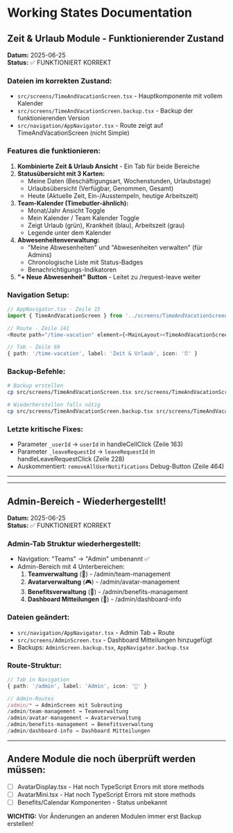 # Working States Documentation

## Zeit & Urlaub Module - Funktionierender Zustand

**Datum:** 2025-06-25  
**Status:** ✅ FUNKTIONIERT KORREKT

### Dateien im korrekten Zustand:
- `src/screens/TimeAndVacationScreen.tsx` - Hauptkomponente mit vollem Kalender
- `src/screens/TimeAndVacationScreen.backup.tsx` - Backup der funktionierenden Version
- `src/navigation/AppNavigator.tsx` - Route zeigt auf TimeAndVacationScreen (nicht Simple)

### Features die funktionieren:
1. **Kombinierte Zeit & Urlaub Ansicht** - Ein Tab für beide Bereiche
2. **Statusübersicht mit 3 Karten:**
   - Meine Daten (Beschäftigungsart, Wochenstunden, Urlaubstage)
   - Urlaubsübersicht (Verfügbar, Genommen, Gesamt)
   - Heute (Aktuelle Zeit, Ein-/Ausstempeln, heutige Arbeitszeit)
3. **Team-Kalender (Timebutler-ähnlich):**
   - Monat/Jahr Ansicht Toggle
   - Mein Kalender / Team Kalender Toggle
   - Zeigt Urlaub (grün), Krankheit (blau), Arbeitszeit (grau)
   - Legende unter dem Kalender
4. **Abwesenheitenverwaltung:**
   - "Meine Abwesenheiten" und "Abwesenheiten verwalten" (für Admins)
   - Chronologische Liste mit Status-Badges
   - Benachrichtigungs-Indikatoren
5. **"+ Neue Abwesenheit" Button** - Leitet zu /request-leave weiter

### Navigation Setup:
```typescript
// AppNavigator.tsx - Zeile 15
import { TimeAndVacationScreen } from '../screens/TimeAndVacationScreen';

// Route - Zeile 141  
<Route path="/time-vacation" element={<MainLayout><TimeAndVacationScreen /></MainLayout>} />

// Tab - Zeile 69
{ path: '/time-vacation', label: 'Zeit & Urlaub', icon: '⏰' }
```

### Backup-Befehle:
```bash
# Backup erstellen
cp src/screens/TimeAndVacationScreen.tsx src/screens/TimeAndVacationScreen.backup.tsx

# Wiederherstellen falls nötig
cp src/screens/TimeAndVacationScreen.backup.tsx src/screens/TimeAndVacationScreen.tsx
```

### Letzte kritische Fixes:
- Parameter `_userId` → `userId` in handleCellClick (Zeile 163)
- Parameter `_leaveRequestId` → `leaveRequestId` in handleLeaveRequestClick (Zeile 228)
- Auskommentiert: `removeAllUserNotifications` Debug-Button (Zeile 464)

---

---

## Admin-Bereich - Wiederhergestellt!

**Datum:** 2025-06-25  
**Status:** ✅ FUNKTIONIERT KORREKT

### Admin-Tab Struktur wiederhergestellt:
- Navigation: "Teams" → "Admin" umbenannt ✅
- Admin-Bereich mit 4 Unterbereichen:
  1. **Teamverwaltung** (👥) - /admin/team-management
  2. **Avatarverwaltung** (🎮) - /admin/avatar-management  
  3. **Benefitsverwaltung** (💎) - /admin/benefits-management
  4. **Dashboard Mitteilungen** (📢) - /admin/dashboard-info

### Dateien geändert:
- `src/navigation/AppNavigator.tsx` - Admin Tab + Route
- `src/screens/AdminScreen.tsx` - Dashboard Mitteilungen hinzugefügt
- Backups: `AdminScreen.backup.tsx`, `AppNavigator.backup.tsx`

### Route-Struktur:
```typescript
// Tab in Navigation
{ path: '/admin', label: 'Admin', icon: '🔧' }

// Admin-Routes
/admin/* → AdminScreen mit Subrouting
/admin/team-management → Teamverwaltung
/admin/avatar-management → Avatarverwaltung  
/admin/benefits-management → Benefitsverwaltung
/admin/dashboard-info → Dashboard Mitteilungen
```

---

## Andere Module die noch überprüft werden müssen:
- [ ] AvatarDisplay.tsx - Hat noch TypeScript Errors mit store methods
- [ ] AvatarMini.tsx - Hat noch TypeScript Errors mit store methods
- [ ] Benefits/Calendar Komponenten - Status unbekannt

**WICHTIG:** Vor Änderungen an anderen Modulen immer erst Backup erstellen!